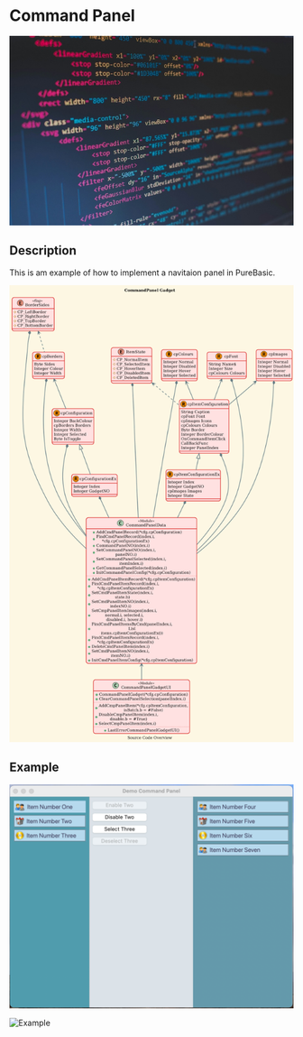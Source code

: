# Command Panel

![Splash](splash.jpg)

## Description

This is am example of how to implement a navitaion panel in PureBasic.

![Source Code Diagram](diagram.png)

## Example

![Example](example.png)

![Example](demo.gif)

